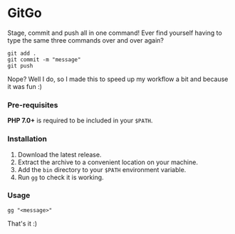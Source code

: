 # GitGo

Stage, commit and push all in one command! Ever find yourself having to type the same three commands over and over again?

```
git add .
git commit -m "message"
git push
```

Nope? Well I do, so I made this to speed up my workflow a bit and because it was fun :)

### Pre-requisites

**PHP 7.0+** is required to be included in your `$PATH`.

### Installation

1. Download the latest release.
2. Extract the archive to a convenient location on your machine.
3. Add the `bin` directory to your `$PATH` environment variable.
4. Run `gg` to check it is working.

### Usage

```
gg "<message>"
```

That's it :)
